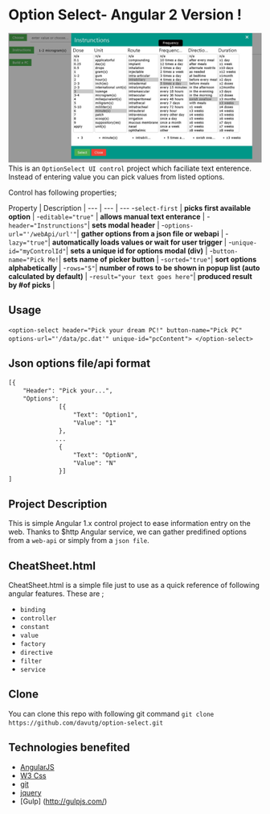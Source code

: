 # Option Select- Angular 2 Version !
![Angular1x:optionSelect](/img/snap.JPG)
This is an `OptionSelect UI control` project which faciliate text enterence. 
Instead of entering value you can pick values from listed options.

Control has following properties;


Property | Description | 
--- | --- | ---
-`select-first` | **picks first available option** | 
-`editable="true"` | **allows manual text enterance** | 
-`header="Instrunctions"`| **sets modal header** | 
-`options-url="'/webApi/url'"`| **gather options from a json file or webapi** | 
-`lazy="true"`| **automatically loads values or wait for user trigger** | 
-`unique-id="myControlId"`| **sets a unique id for options modal (div)** | 
-`button-name="Pick Me!`| **sets name of picker button** | 
-`sorted="true"`| **sort options alphabetically** | 
-`rows="5"`| **number of rows to be shown in popup list (auto calculated by default)** | 
-`result="your text goes here"`| **produced result by #of picks** | 
## Usage
`
<option-select header="Pick your dream PC!" button-name="Pick PC" options-url="'/data/pc.dat'" unique-id="pcContent">
</option-select>
`

## Json options file/api format 
```
[{
    "Header": "Pick your...",
    "Options": 
              [{
                  "Text": "Option1",
                  "Value": "1"
              },
             ...    
              {
                  "Text": "OptionN",
                  "Value": "N"
              }]
]
```
## Project Description
This is simple Angular 1.x control project to ease information entry on the web.
Thanks to $http Angular service, we can gather predifined options from a `web-api`
or simply from a `json file`.

## CheatSheet.html
CheatSheet.html is a simple file just to use as a quick reference of following angular features.
These are ;

- `binding`
- `controller`
- `constant`
- `value`
- `factory`
- `directive`
- `filter`
- `service`

## Clone
You can clone this repo with following git command
`git clone https://github.com/davutg/option-select.git`

## Technologies benefited
- [AngularJS](https://angular.io/)
- [W3 Css](http://www.w3schools.com/w3css/)
- [git](http://git-scm.com/)
- [jquery](https://jquery.com/)
- [Gulp] (http://gulpjs.com/)
